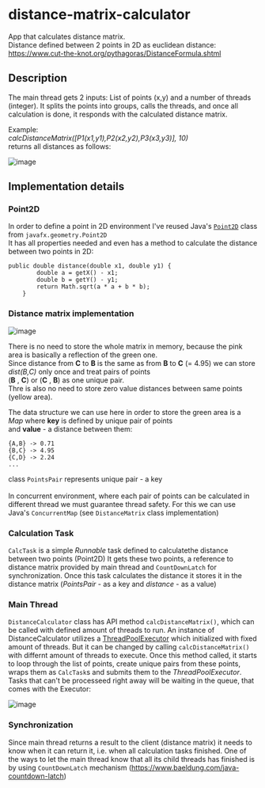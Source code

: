 # distance-matrix-calculator
 App that calculates distance matrix. <br />
 Distance defined between 2 points in 2D as euclidean distance: <br /> 
 https://www.cut-the-knot.org/pythagoras/DistanceFormula.shtml 

## Description
The main thread gets 2 inputs: List of points (x,y) and a number of threads (integer).
It splits the points into groups, calls the threads, and once all calculation is done, it responds with the calculated distance matrix.

Example: <br />
*calcDistanceMatrix([P1(x1,y1),P2(x2,y2),P3(x3,y3)], 10)*  <br />
returns all distances as follows:

![image](https://user-images.githubusercontent.com/33380175/69906544-83e0e980-13cd-11ea-9042-7df78a32e074.png)


## Implementation details

### Point2D
In order to define a point in 2D environment I've reused Java's [`Point2D`](https://docs.oracle.com/javase/8/javafx/api/javafx/geometry/Point2D.html) class from `javafx.geometry.Point2D` <br />
It has all properties needed and even has a method to calculate the distance between two points in 2D:

```
public double distance(double x1, double y1) {
        double a = getX() - x1;
        double b = getY() - y1;
        return Math.sqrt(a * a + b * b);
    }
```

### Distance matrix implementation

![image](https://user-images.githubusercontent.com/33380175/69906656-7af11780-13cf-11ea-8ce9-cf0dacaf0896.png)

There is no need to store the whole matrix in memory, because the pink area is basically a reflection of the green one. <br />
Since distance from __C__ to __B__ is the same as from __B__ to __C__ (= 4.95) we can store *dist(B,C)* only once and treat pairs of points <br />
(__B__ , __C__) or (__C__ , __B__) as one unique pair. <br />
Thre is also no need to store zero value distances between same points (yellow area). <br />

The data structure we can use here in order to store the green area is a *Map* where __key__ is defined by unique pair of points <br />
and __value__ - a distance between them:

```
{A,B} -> 0.71
{B,C} -> 4.95
{C,D} -> 2.24
...
```
class `PointsPair` represents unique pair - a key <br />
<br />
In concurrent environment, where each pair of points can be calculated in different thread we must guarantee thread safety.
For this we can use Java's `ConcurrentMap` (see `DistanceMatrix` class implementation)

### Calculation Task
`CalcTask` is a simple *Runnable* task defined to calculatethe distance between two points (Point2D)
It gets these two points, a reference to distance matrix provided by main thread and `CountDownLatch` for synchronization.
Once this task calculates the distance it stores it in the distance matrix (*PointsPair* - as a key and *distance* - as a value)

### Main Thread
`DistanceCalculator` class has API method `calcDistanceMatrix()`, which can be called with defined amount of threads to run.
An instance of DistanceCalculator utilizes a [ThreadPoolExecutor](https://docs.oracle.com/javase/7/docs/api/java/util/concurrent/ThreadPoolExecutor.html) which initialized with fixed amount of threads.
But it can be changed by calling `calcDistanceMatrix()` with differnt amount of threads to execute. Once this method called, it starts to loop through the list of points, create unique pairs from these points, wraps them as `CalcTask`s and submits them to the *ThreadPoolExecutor*. Tasks that can't be processeed right away will be waiting in the queue, that comes with the Executor:

![image](https://user-images.githubusercontent.com/33380175/69907561-b72c7400-13df-11ea-894c-0b7cd6fc353c.png)

### Synchronization
Since main thread returns a result to the client (distance matrix) it needs to know when it can return it, i.e. when all calculation tasks finished. One of the ways to let the main thread know that all its child threads has finished is by using `CountDownLatch` mechanism (https://www.baeldung.com/java-countdown-latch)
